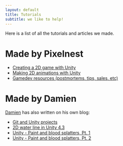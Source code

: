```yaml
---
layout: default
title: Tutorials
subtitle: we like to help!
---
```


Here is a list of all the tutorials and articles we made.

# Made by Pixelnest

* [Creating a 2D game with Unity](./2d-game-unity/)
* [Making 2D animations with Unity](./2d-game-unity/animations-1/)
* [Gamedev resources (postmortems, tips, sales, etc)](./gamedev-resources/)

# Made by Damien

[Damien](http://dmayance.com/) has also written on his own blog:

* [Git and Unity projects](http://dmayance.com/git-and-unity-projects/)
* [2D water line in Unity 4.3](http://dmayance.com/water-line-2d-unity/)
* [Unity - Paint and blood splatters, Pt. 1](http://dmayance.com/unity-paint-and-blood-splatters-tests/)
* [Unity - Paint and blood splatters, Pt. 2](http://dmayance.com/unity-paint-part-2/)

